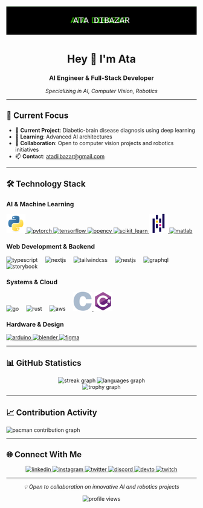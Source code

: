 <h1 align="center">
  <img src="https://raw.githubusercontent.com/Atadbz/Atadbz/main/name.svg" alt="Ata Dibazar" />
</h1>
<h1 align="center">Hey 👋 I'm Ata</h1>
<h3 align="center">AI Engineer & Full-Stack Developer</h3>

<p align="center">
  <em>Specializing in AI, Computer Vision, Robotics</em>
</p>

---

## 🚀 Current Focus

- 🔭 **Current Project**: Diabetic-brain disease diagnosis using deep learning
- 🌱 **Learning**: Advanced AI architectures 
- 👯 **Collaboration**: Open to computer vision projects and robotics initiatives
- 📫 **Contact**: atadiibazar@gmail.com

---

## 🛠️ Technology Stack

### AI & Machine Learning
<p align="left">
  <a href="https://www.python.org" target="_blank" rel="noreferrer">
    <img src="https://raw.githubusercontent.com/devicons/devicon/master/icons/python/python-original.svg" alt="python" width="50" height="50"/>
  </a>
  <a href="https://pytorch.org/" target="_blank" rel="noreferrer">
    <img src="https://www.vectorlogo.zone/logos/pytorch/pytorch-icon.svg" alt="pytorch" width="50" height="50"/>
  </a>
  <a href="https://www.tensorflow.org" target="_blank" rel="noreferrer">
    <img src="https://www.vectorlogo.zone/logos/tensorflow/tensorflow-icon.svg" alt="tensorflow" width="50" height="50"/>
  </a>
  <a href="https://opencv.org/" target="_blank" rel="noreferrer">
    <img src="https://www.vectorlogo.zone/logos/opencv/opencv-icon.svg" alt="opencv" width="50" height="50"/>
  </a>
  <a href="https://scikit-learn.org/" target="_blank" rel="noreferrer">
    <img src="https://upload.wikimedia.org/wikipedia/commons/0/05/Scikit_learn_logo_small.svg" alt="scikit_learn" width="50" height="50"/>
  </a>
  <a href="https://pandas.pydata.org/" target="_blank" rel="noreferrer">
    <img src="https://raw.githubusercontent.com/devicons/devicon/2ae2a900d2f041da66e950e4d48052658d850630/icons/pandas/pandas-original.svg" alt="pandas" width="50" height="50"/>
  </a>
  <a href="https://www.mathworks.com/" target="_blank" rel="noreferrer">
    <img src="https://upload.wikimedia.org/wikipedia/commons/2/21/Matlab_Logo.png" alt="matlab" width="50" height="50"/>
  </a>
</p>

### Web Development & Backend
<p align="left">
  <img src="https://skillicons.dev/icons?i=ts" height="50" alt="typescript"/>
  <img width="12"/>
  <img src="https://skillicons.dev/icons?i=nextjs" height="50" alt="nextjs"/>
  <img width="12"/>
  <img src="https://skillicons.dev/icons?i=tailwind" height="50" alt="tailwindcss"/>
  <img width="12"/>
  <img src="https://skillicons.dev/icons?i=nestjs" height="50" alt="nestjs"/>
  <img width="12"/>
  <img src="https://skillicons.dev/icons?i=graphql" height="50" alt="graphql"/>
  <img width="12"/>
  <img src="https://cdn.jsdelivr.net/gh/devicons/devicon/icons/storybook/storybook-original.svg" height="50" alt="storybook"/>
</p>

### Systems & Cloud
<p align="left">
  <img src="https://skillicons.dev/icons?i=go" height="50" alt="go"/>
  <img width="12"/>
  <img src="https://skillicons.dev/icons?i=rust" height="50" alt="rust"/>
  <img width="12"/>
  <img src="https://skillicons.dev/icons?i=aws" height="50" alt="aws"/>
  <img width="12"/>
  <a href="https://www.cprogramming.com/" target="_blank" rel="noreferrer">
    <img src="https://raw.githubusercontent.com/devicons/devicon/master/icons/c/c-original.svg" alt="c" width="50" height="50"/>
  </a>
  <a href="https://www.w3schools.com/cs/" target="_blank" rel="noreferrer">
    <img src="https://raw.githubusercontent.com/devicons/devicon/master/icons/csharp/csharp-original.svg" alt="csharp" width="50" height="50"/>
  </a>
</p>

### Hardware & Design
<p align="left">
  <a href="https://www.arduino.cc/" target="_blank" rel="noreferrer">
    <img src="https://cdn.worldvectorlogo.com/logos/arduino-1.svg" alt="arduino" width="50" height="50"/>
  </a>
  <a href="https://www.blender.org/" target="_blank" rel="noreferrer">
    <img src="https://download.blender.org/branding/community/blender_community_badge_white.svg" alt="blender" width="50" height="50"/>
  </a>
  <a href="https://www.figma.com/" target="_blank" rel="noreferrer">
    <img src="https://www.vectorlogo.zone/logos/figma/figma-icon.svg" alt="figma" width="50" height="50"/>
  </a>
</p>

---

## 📊 GitHub Statistics

<div align="center">
  <img src="https://streak-stats.demolab.com?user=atadbz&locale=en&mode=daily&theme=dracula&hide_border=false&border_radius=5" height="180" alt="streak graph"/>
  <img src="https://github-readme-stats.vercel.app/api/top-langs?username=atadbz&show_icons=true&locale=en&layout=compact&theme=dracula" height="180" alt="languages graph"/>
</div>

<div align="center">
  <img src="https://github-profile-trophy.vercel.app?username=atadbz&theme=dracula&column=-1&row=1&margin-w=8&margin-h=8&no-bg=false&no-frame=false" alt="trophy graph"/>
</div>

---

## 📈 Contribution Activity

<picture align="center">
  <source media="(prefers-color-scheme: dark)" srcset="https://raw.githubusercontent.com/atadbz/atadbz/output/pacman-contribution-graph-dark.svg">
  <source media="(prefers-color-scheme: light)" srcset="https://raw.githubusercontent.com/atadbz/atadbz/output/pacman-contribution-graph.svg">
  <img alt="pacman contribution graph" src="https://raw.githubusercontent.com/atadbz/atadbz/output/pacman-contribution-graph.svg">
</picture>

---

## 🌐 Connect With Me

<p align="center">
  <a href="https://linkedin.com/in/ata-dibazar" target="_blank">
    <img src="https://img.shields.io/static/v1?message=LinkedIn&logo=linkedin&label=&color=0077B5&logoColor=white&labelColor=&style=for-the-badge" height="35" alt="linkedin"/>
  </a>
  <a href="https://instagram.com/ata__dibazar" target="_blank">
    <img src="https://img.shields.io/static/v1?message=Instagram&logo=instagram&label=&color=E4405F&logoColor=white&labelColor=&style=for-the-badge" height="35" alt="instagram"/>
  </a>
  <a href="https://twitter.com/yourusername" target="_blank">
    <img src="https://img.shields.io/static/v1?message=Twitter&logo=twitter&label=&color=1DA1F2&logoColor=white&labelColor=&style=for-the-badge" height="35" alt="twitter"/>
  </a>
  <a href="https://discord.com/users/youruserid" target="_blank">
    <img src="https://img.shields.io/static/v1?message=Discord&logo=discord&label=&color=7289DA&logoColor=white&labelColor=&style=for-the-badge" height="35" alt="discord"/>
  </a>
  <a href="https://dev.to/yourusername" target="_blank">
    <img src="https://img.shields.io/static/v1?message=dev.to&logo=dev.to&label=&color=0A0A0A&logoColor=white&labelColor=&style=for-the-badge" height="35" alt="devto"/>
  </a>
  <a href="https://twitch.tv/yourusername" target="_blank">
    <img src="https://img.shields.io/static/v1?message=Twitch&logo=twitch&label=&color=9146FF&logoColor=white&labelColor=&style=for-the-badge" height="35" alt="twitch"/>
  </a>
</p>

---

<p align="center">
  <em>💡 Open to collaboration on innovative AI and robotics projects</em>
</p>

<p align="center">
  <img src="https://komarev.com/ghpvc/?username=atadbz&label=Profile%20views&color=0e75b6&style=flat" alt="profile views"/>
</p>
